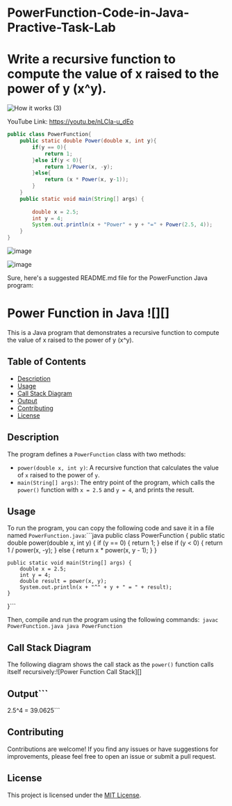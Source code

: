 # PowerFunction-Code-in-Java-Practive-Task-Lab
# Write a recursive function to compute the value of x raised to the power of y (x^y). 
![How it works (3)](https://github.com/ARIBFIB/PowerFunction-Code-in-Java-Practive-Task-Lab/assets/125716994/006c29d5-974a-4fa6-bad0-e6797567403e)

YouTube Link: https://youtu.be/nLCIa-u_dEo
```Java
public class PowerFunction{
    public static double Power(double x, int y){
        if(y == 0){
            return 1;
        }else if(y < 0){
            return 1/Power(x, -y);
        }else{
            return (x * Power(x, y-1));
        }
    }
    public static void main(String[] args) {
        
        double x = 2.5;
        int y = 4;
        System.out.println(x + "Power" + y + "=" + Power(2.5, 4));
    }
}
```
![image](https://github.com/ARIBFIB/PowerFunction-Code-in-Java-Practive-Task-Lab/assets/125716994/68a7b078-40b6-4094-a187-b61a1642b0c5)

![image](https://github.com/ARIBFIB/PowerFunction-Code-in-Java-Practive-Task-Lab/assets/125716994/150f5058-9ed9-4530-9af3-8f9fb9aaa605)

Sure, here's a suggested README.md file for the PowerFunction Java program:

# Power Function in Java ![][]

This is a Java program that demonstrates a recursive function to compute the value of x raised to the power of y (x^y).

## Table of Contents
- [Description](#description)
- [Usage](#usage)
- [Call Stack Diagram](#call-stack-diagram)
- [Output](#output)
- [Contributing](#contributing)
- [License](#license)

## Description
The program defines a `PowerFunction` class with two methods:

- `power(double x, int y)`: A recursive function that calculates the value of `x` raised to the power of `y`.
- `main(String[] args)`: The entry point of the program, which calls the `power()` function with `x = 2.5` and `y = 4`, and prints the result.

## Usage
To run the program, you can copy the following code and save it in a file named `PowerFunction.java`:```java
public class PowerFunction {
    public static double power(double x, int y) {
        if (y == 0) {
            return 1;
        } else if (y < 0) {
            return 1 / power(x, -y);
        } else {
            return x * power(x, y - 1);
        }
    }

    public static void main(String[] args) {
        double x = 2.5;
        int y = 4;
        double result = power(x, y);
        System.out.println(x + "^" + y + " = " + result);
    }
}```

Then, compile and run the program using the following commands:```
javac PowerFunction.java
java PowerFunction```

## Call Stack Diagram
The following diagram shows the call stack as the `power()` function calls itself recursively:![Power Function Call Stack][]

## Output```
2.5^4 = 39.0625```

## Contributing
Contributions are welcome! If you find any issues or have suggestions for improvements, please feel free to open an issue or submit a pull request.

## License
This project is licensed under the [MIT License](LICENSE).
